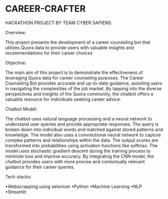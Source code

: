 # CAREER-CRAFTER
HACKATHON PROJECT BY  TEAM CYBER SAPIENS.

Overview:

This project presents the development of a career counseling bot that utilizes Quora data to provide users with valuable insights and recommendations for their career choices

Objective:

The main aim of this project is to demonstrate the effectiveness of leveraging Quora data for career counseling purposes. The Career Counseling Bot provides accurate and up-to-date guidance, assisting users in navigating the complexities of the job market. By tapping into the diverse perspectives and insights of the Quora community, the chatbot offers a valuable resource for individuals seeking career advice.

Chatbot Model:

The chatbot uses natural language processing and a neural network to understand user queries and provide appropriate responses. The query is broken down into individual words and matched against stored patterns and knowledge. The model also uses a convolutional neural network to capture complex patterns and relationships within the data. The output scores are transformed into probabilities using activation functions like softmax. The model uses stochastic gradient descent during the training process to minimize loss and improve accuracy. By integrating the CNN model, the chatbot provides users with more precise and contextually relevant guidance for their career queries.

Tech stacks:

•Webscrapping using selenium
•Python
•Machine Learning
•NLP
•Streamlit